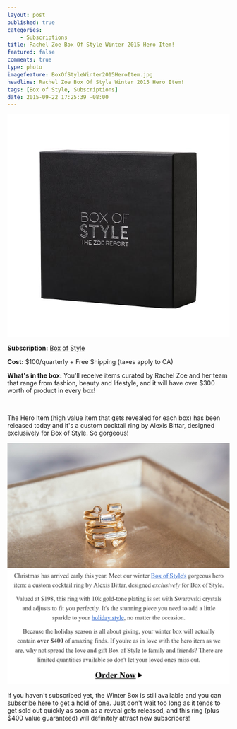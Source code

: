 ```yaml
---
layout: post
published: true
categories: 
    - Subscriptions
title: Rachel Zoe Box Of Style Winter 2015 Hero Item!
featured: false
comments: true
type: photo
imagefeature: BoxOfStyleWinter2015HeroItem.jpg
headline: Rachel Zoe Box Of Style Winter 2015 Hero Item!
tags: [Box of Style, Subscriptions]
date: 2015-09-22 17:25:39 -08:00
---
```


<center><a href="http://fbuy.me/cJCZ1" target="_blank">
<img src="/images/box-of-style.jpg" border="0" style="border:none;max-width:100%;" alt="Rachel Zoe Box of Style" />
</a></center>
<p><b>Subscription:</b> <a href="http://fbuy.me/cJCZ1" target="_blank">Box of Style</a></p>
<p><b>Cost:</b> $100/quarterly + Free Shipping (taxes apply to CA)</p>
<p><b>What's in the box:</b> You'll receive items curated by Rachel Zoe and her team that range from fashion, beauty and lifestyle, and it will have over $300 worth of product in every box!</p>
<br>

<p>The Hero Item (high value item that gets revealed for each box) has been released today and it's a custom cocktail ring by Alexis Bittar, designed exclusively for Box of Style. So gorgeous!</p>

<center><a href="http://fbuy.me/cJCZ1" target="_blank">
<img src="/images/BoxOfStyleWinter2015HeroItem.png" border="0" style="border:none;max-width:100%;" alt="Box Of Style Winter 2015 Hero Item!" />
</a></center>

<center><a href="http://fbuy.me/cJCZ1" target="_blank">
<img src="/images/BoxOfStyleWinter2015HeroItem2.png" border="0" style="border:none;max-width:100%;" alt="Box Of Style Winter 2015 Hero Item!" />
</a></center>

<p>If you haven't subscribed yet, the Winter Box is still available and you can <a href="http://thezoereport.com/shop/" target="_blank">subscribe here</a> to get a hold of one. Just don't wait too long as it tends to get sold out quickly as soon as a reveal gets released, and this ring (plus $400 value guaranteed) will definitely attract new subscribers!</p>
